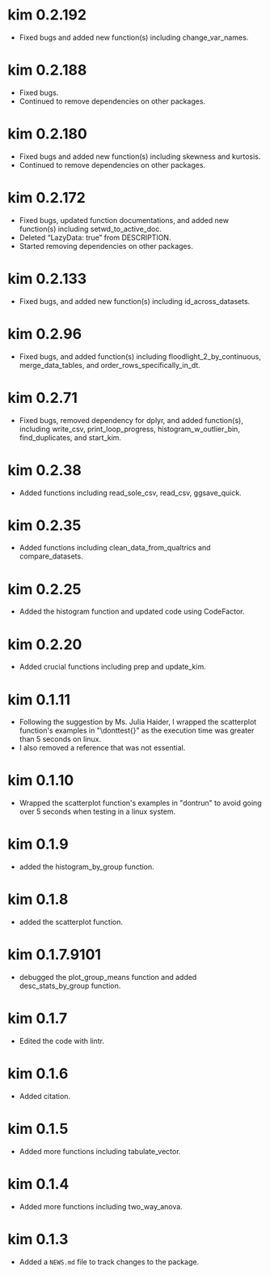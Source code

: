 # kim 0.2.192
* Fixed bugs and added new function(s) including change_var_names.

# kim 0.2.188
* Fixed bugs.
* Continued to remove dependencies on other packages.

# kim 0.2.180
* Fixed bugs and added new function(s) including skewness and kurtosis.
* Continued to remove dependencies on other packages.

# kim 0.2.172
* Fixed bugs, updated function documentations, and added new function(s) 
including setwd_to_active_doc.
* Deleted “LazyData: true” from DESCRIPTION.
* Started removing dependencies on other packages.

# kim 0.2.133
* Fixed bugs, and added new function(s) including id_across_datasets.

# kim 0.2.96
* Fixed bugs, and added function(s) including floodlight_2_by_continuous,
merge_data_tables, and order_rows_specifically_in_dt.

# kim 0.2.71
* Fixed bugs, removed dependency for dplyr, and added 
function(s), including write_csv, print_loop_progress, 
histogram_w_outlier_bin, find_duplicates, and start_kim.

# kim 0.2.38
* Added functions including read_sole_csv, read_csv, ggsave_quick.

# kim 0.2.35
* Added functions including clean_data_from_qualtrics and compare_datasets.

# kim 0.2.25
* Added the histogram function and updated code using CodeFactor.

# kim 0.2.20
* Added crucial functions including prep and update_kim.

# kim 0.1.11
* Following the suggestion by Ms. Julia Haider, I wrapped the scatterplot
function's examples in "\donttest{}" as the execution time was greater 
than 5 seconds on linux.
* I also removed a reference that was not essential.

# kim 0.1.10
* Wrapped the scatterplot function's examples in "dontrun" to avoid going over
5 seconds when testing in a linux system.

# kim 0.1.9
* added the histogram_by_group function.

# kim 0.1.8
* added the scatterplot function.

# kim 0.1.7.9101
* debugged the plot_group_means function and added 
desc_stats_by_group function.

# kim 0.1.7
* Edited the code with lintr.

# kim 0.1.6
* Added citation.

# kim 0.1.5
* Added more functions including tabulate_vector.

# kim 0.1.4
* Added more functions including two_way_anova.

# kim 0.1.3
* Added a `NEWS.md` file to track changes to the package.

